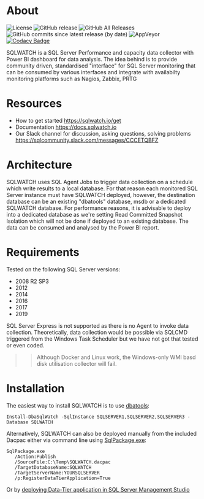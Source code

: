 # About

![License](https://img.shields.io/badge/license-MIT-green.svg)
![GitHub release](https://img.shields.io/github/release/marcingminski/sqlwatch.svg)
![GitHub All Releases](https://img.shields.io/github/downloads/marcingminski/sqlwatch/total.svg)
![GitHub commits since latest release (by date)](https://img.shields.io/github/commits-since/marcingminski/sqlwatch/latest)
![AppVeyor](https://img.shields.io/appveyor/build/marcingminski/sqlwatch?label=branch%20build)
[![Codacy Badge](https://api.codacy.com/project/badge/Grade/3fe7bb6aa8dd49b4ac555aa5980fccde)](https://app.codacy.com/gh/marcingminski/sqlwatch?utm_source=github.com&utm_medium=referral&utm_content=marcingminski/sqlwatch&utm_campaign=Badge_Grade_Settings)

SQLWATCH is a SQL Server Performance and capacity data collector with Power BI dashboard for data analysis. The idea behind is to provide community driven, standardised "interface" for SQL Server monitoring that can be consumed by various interfaces and integrate with availabilty monitoring platforms such as Nagios, Zabbix, PRTG

# Resources
* How to get started https://sqlwatch.io/get 
* Documentation https://docs.sqlwatch.io
* Our Slack channel for discussion, asking questions, solving problems https://sqlcommunity.slack.com/messages/CCCETQBFZ

# Architecture
SQLWATCH uses SQL Agent Jobs to trigger data collection on a schedule which write results to a local database. For that reason each monitored SQL Server instance must have SQLWATCH deployed, however, the destination database can be an existing "dbatools" database, msdb or a dedicated SQLWATCH database. For performance reasons, it is advisable to deploy into a dedicated database as we're setting Read Committed Snapshot Isolation which will not be done if deployed to an existing database. The data can be consumed and analysed by the Power BI report. 

# Requirements
Tested on the following SQL Server versions:
* 2008 R2 SP3
* 2012
* 2014
* 2016
* 2017
* 2019

SQL Server Express is not supported as there is no Agent to invoke data collection. Theoretically, data collection would be possible via SQLCMD triggered from the Windows Task Scheduler but we have not got that tested or even coded.

>>Although Docker and Linux work, the Windows-only WMI basd disk utilisation collector will fail.

# Installation
The easiest way to install SQLWATCH is to use [dbatools](https://github.com/sqlcollaborative/dbatools):

```
Install-DbaSqlWatch -SqlInstance SQLSERVER1,SQLSERVER2,SQLSERVER3 -Database SQLWATCH
```
Alternatively, SQLWATCH can also be deployed manually from the included Dacpac either via command line using [SqlPackage.exe](https://docs.microsoft.com/en-us/sql/tools/sqlpackage?view=sql-server-2017):
```
SqlPackage.exe 
   /Action:Publish 
   /SourceFile:C:\Temp\SQLWATCH.dacpac 
   /TargetDatabaseName:SQLWATCH 
   /TargetServerName:YOURSQLSERVER 
   /p:RegisterDataTierApplication=True
  ```
  Or by [deploying Data-Tier application in SQL Server Management Studio](https://docs.microsoft.com/en-us/sql/relational-databases/data-tier-applications/deploy-a-data-tier-application?view=sql-server-2017)

